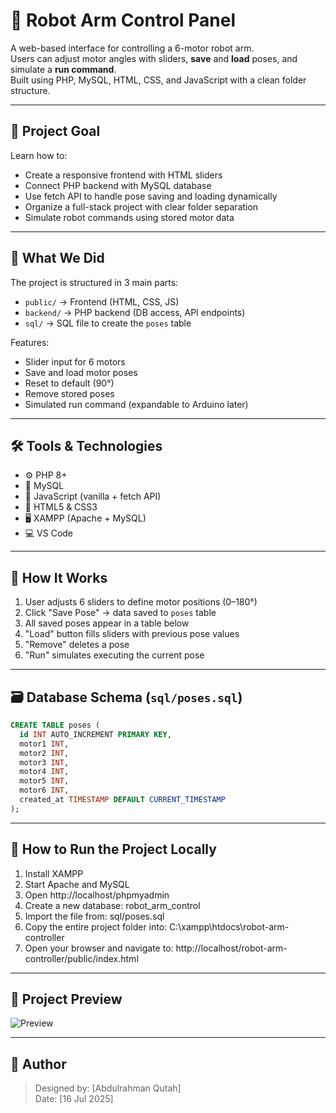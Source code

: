 # 🤖 Robot Arm Control Panel

A web-based interface for controlling a 6-motor robot arm.  
Users can adjust motor angles with sliders, **save** and **load** poses, and simulate a **run command**.  
Built using PHP, MySQL, HTML, CSS, and JavaScript with a clean folder structure.

---

## 🎯 Project Goal

Learn how to:
- Create a responsive frontend with HTML sliders
- Connect PHP backend with MySQL database
- Use fetch API to handle pose saving and loading dynamically
- Organize a full-stack project with clear folder separation
- Simulate robot commands using stored motor data

---

## 🧱 What We Did

The project is structured in 3 main parts:

- `public/` → Frontend (HTML, CSS, JS)  
- `backend/` → PHP backend (DB access, API endpoints)  
- `sql/` → SQL file to create the `poses` table

Features:
- Slider input for 6 motors
- Save and load motor poses
- Reset to default (90°)
- Remove stored poses
- Simulated run command (expandable to Arduino later)

---

## 🛠️ Tools & Technologies

- ⚙️ PHP 8+  
- 🧩 MySQL  
- 🧠 JavaScript (vanilla + fetch API)  
- 🎨 HTML5 & CSS3  
- 🖥️ XAMPP (Apache + MySQL)  
- 💻 VS Code

---

## 🧪 How It Works

1. User adjusts 6 sliders to define motor positions (0–180°)
2. Click "Save Pose" → data saved to `poses` table
3. All saved poses appear in a table below
4. "Load" button fills sliders with previous pose values
5. "Remove" deletes a pose
6. "Run" simulates executing the current pose

---

## 🗃️ Database Schema (`sql/poses.sql`)

```sql
CREATE TABLE poses (
  id INT AUTO_INCREMENT PRIMARY KEY,
  motor1 INT,
  motor2 INT,
  motor3 INT,
  motor4 INT,
  motor5 INT,
  motor6 INT,
  created_at TIMESTAMP DEFAULT CURRENT_TIMESTAMP
);
```
---

## 🚀 How to Run the Project Locally

1. Install XAMPP
2. Start Apache and MySQL
3. Open http://localhost/phpmyadmin
4. Create a new database: robot_arm_control
5. Import the file from: sql/poses.sql
6. Copy the entire project folder into: C:\\xampp\\htdocs\\robot-arm-controller
7. Open your browser and navigate to:
http://localhost/robot-arm-controller/public/index.html

---

## 📸 Project Preview

![Preview](Project-Preview.png)

---

## 👤 Author
> Designed by: [Abdulrahman Qutah]  
> Date: [16 Jul 2025]
